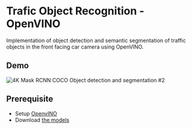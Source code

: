 # Trafic Object Recognition - OpenVINO

Implementation of  object detection and semantic segmentation of traffic objects in the front facing car camera using OpenVINO.

## Demo

![4K Mask RCNN COCO Object detection and segmentation #2](https://gitlab.com/willyfitrahendria/trafic-object-recognition-openvino/-/raw/master/demo/driving_jakarta.gif)

## Prerequisite
*  Setup [OpenvINO](https://docs.openvinotoolkit.org/latest/_docs_install_guides_installing_openvino_linux.html)
*  Download [the models](https://software.intel.com/en-us/openvino-toolkit/documentation/pretrained-models)